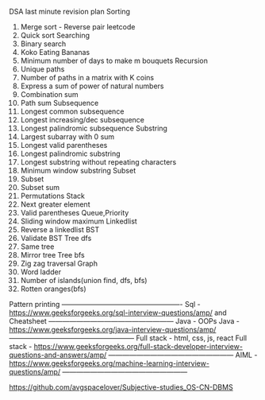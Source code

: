 
DSA last minute revision plan
Sorting 
1. Merge sort - Reverse pair leetcode
2. ⁠Quick sort
Searching 
3. Binary search
4. ⁠Koko Eating Bananas
5. ⁠Minimum number of days to make m bouquets
Recursion 
6. Unique paths
7. ⁠Number of paths in a matrix with K coins
8. ⁠Express a sum of power of natural numbers
9. ⁠Combination sum
10. ⁠Path sum
Subsequence
11. Longest common subsequence 
12. ⁠Longest increasing/dec subsequence 
13. ⁠Longest palindromic subsequence 
Substring 
14. Largest subarray with 0 sum
15. ⁠Longest valid parentheses 
16. ⁠Longest palindromic substring
17. ⁠Longest substring without repeating characters 
18. ⁠Minimum window substring
Subset
19. Subset
20. ⁠Subset sum
21. ⁠Permutations 
Stack 
22. Next greater element 
23. ⁠Valid parentheses 
Queue,Priority 
24. Sliding window maximum 
Linkedlist
25. Reverse a linkedlist
BST 
26. Validate BST
Tree dfs
27. Same tree
28. ⁠Mirror tree
Tree bfs 
29. Zig zag traversal
Graph 
30. Word ladder
31. ⁠Number of islands(union find, dfs, bfs)
32. ⁠Rotten oranges(bfs)

Pattern printing 
—————————————————-
Sql - https://www.geeksforgeeks.org/sql-interview-questions/amp/
and Cheatsheet 
——————————————————
Java - OOPs 
Java - https://www.geeksforgeeks.org/java-interview-questions/amp/
——————————————————
Full stack - html, css, js, react
Full stack - https://www.geeksforgeeks.org/full-stack-developer-interview-questions-and-answers/amp/
——————————————————
AIML - https://www.geeksforgeeks.org/machine-learning-interview-questions/amp/
——————————————————


https://github.com/avgspacelover/Subjective-studies_OS-CN-DBMS